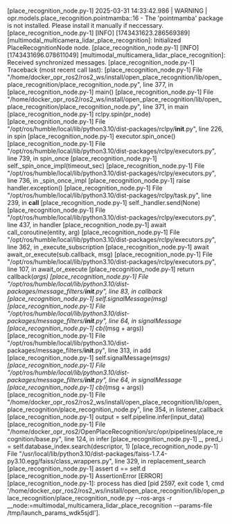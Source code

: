 [place_recognition_node.py-1] 2025-03-31 14:33:42.986 | WARNING  | opr.models.place_recognition.pointmamba:<module>:16 - The 'pointmamba' package is not installed. Please install it manually if neccessary.
[place_recognition_node.py-1] [INFO] [1743431623.286569389] [multimodal_multicamera_lidar_place_recognition]: Initialized PlaceRecognitionNode node.
[place_recognition_node.py-1] [INFO] [1743431696.078611049] [multimodal_multicamera_lidar_place_recognition]: Received synchronized messages.
[place_recognition_node.py-1] Traceback (most recent call last):
[place_recognition_node.py-1]   File "/home/docker_opr_ros2/ros2_ws/install/open_place_recognition/lib/open_place_recognition/place_recognition_node.py", line 377, in <module>
[place_recognition_node.py-1]     main()
[place_recognition_node.py-1]   File "/home/docker_opr_ros2/ros2_ws/install/open_place_recognition/lib/open_place_recognition/place_recognition_node.py", line 371, in main
[place_recognition_node.py-1]     rclpy.spin(pr_node)
[place_recognition_node.py-1]   File "/opt/ros/humble/local/lib/python3.10/dist-packages/rclpy/__init__.py", line 226, in spin
[place_recognition_node.py-1]     executor.spin_once()
[place_recognition_node.py-1]   File "/opt/ros/humble/local/lib/python3.10/dist-packages/rclpy/executors.py", line 739, in spin_once
[place_recognition_node.py-1]     self._spin_once_impl(timeout_sec)
[place_recognition_node.py-1]   File "/opt/ros/humble/local/lib/python3.10/dist-packages/rclpy/executors.py", line 736, in _spin_once_impl
[place_recognition_node.py-1]     raise handler.exception()
[place_recognition_node.py-1]   File "/opt/ros/humble/local/lib/python3.10/dist-packages/rclpy/task.py", line 239, in __call__
[place_recognition_node.py-1]     self._handler.send(None)
[place_recognition_node.py-1]   File "/opt/ros/humble/local/lib/python3.10/dist-packages/rclpy/executors.py", line 437, in handler
[place_recognition_node.py-1]     await call_coroutine(entity, arg)
[place_recognition_node.py-1]   File "/opt/ros/humble/local/lib/python3.10/dist-packages/rclpy/executors.py", line 362, in _execute_subscription
[place_recognition_node.py-1]     await await_or_execute(sub.callback, msg)
[place_recognition_node.py-1]   File "/opt/ros/humble/local/lib/python3.10/dist-packages/rclpy/executors.py", line 107, in await_or_execute
[place_recognition_node.py-1]     return callback(*args)
[place_recognition_node.py-1]   File "/opt/ros/humble/local/lib/python3.10/dist-packages/message_filters/__init__.py", line 83, in callback
[place_recognition_node.py-1]     self.signalMessage(msg)
[place_recognition_node.py-1]   File "/opt/ros/humble/local/lib/python3.10/dist-packages/message_filters/__init__.py", line 64, in signalMessage
[place_recognition_node.py-1]     cb(*(msg + args))
[place_recognition_node.py-1]   File "/opt/ros/humble/local/lib/python3.10/dist-packages/message_filters/__init__.py", line 313, in add
[place_recognition_node.py-1]     self.signalMessage(*msgs)
[place_recognition_node.py-1]   File "/opt/ros/humble/local/lib/python3.10/dist-packages/message_filters/__init__.py", line 64, in signalMessage
[place_recognition_node.py-1]     cb(*(msg + args))
[place_recognition_node.py-1]   File "/home/docker_opr_ros2/ros2_ws/install/open_place_recognition/lib/open_place_recognition/place_recognition_node.py", line 354, in listener_callback
[place_recognition_node.py-1]     output = self.pipeline.infer(input_data)
[place_recognition_node.py-1]   File "/home/docker_opr_ros2/OpenPlaceRecognition/src/opr/pipelines/place_recognition/base.py", line 124, in infer
[place_recognition_node.py-1]     _, pred_i = self.database_index.search(descriptor, 1)
[place_recognition_node.py-1]   File "/usr/local/lib/python3.10/dist-packages/faiss-1.7.4-py3.10.egg/faiss/class_wrappers.py", line 329, in replacement_search
[place_recognition_node.py-1]     assert d == self.d
[place_recognition_node.py-1] AssertionError
[ERROR] [place_recognition_node.py-1]: process has died [pid 2597, exit code 1, cmd '/home/docker_opr_ros2/ros2_ws/install/open_place_recognition/lib/open_place_recognition/place_recognition_node.py --ros-args -r __node:=multimodal_multicamera_lidar_place_recognition --params-file /tmp/launch_params_wdk5sjdl'].